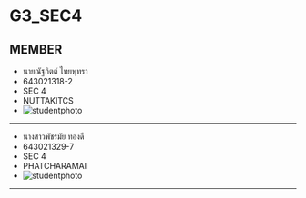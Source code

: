 # G3_SEC4
## MEMBER 

* นายณัฐกิตต์ ไทยพุทรา
* 643021318-2
* SEC 4
* NUTTAKITCS
* ![studentphoto](https://github.com/NUTTAKITCS/G3_SEC4/assets/137744535/882ff207-5a83-4bef-a933-985b51b7711d)
---
* นางสาวพัชรมัย ทองดี
* 643021329-7
* SEC 4
* PHATCHARAMAI
* ![studentphoto](https://github.com/Guitarphatcha/test/assets/125590547/fffd1b33-8e1a-4df0-afac-0a827704abd6)
---